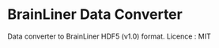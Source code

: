 BrainLiner Data Converter
==============

Data converter to BrainLiner HDF5 (v1.0) format.
Licence : MIT
